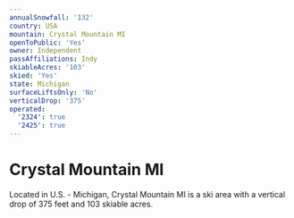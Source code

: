 ```yaml
---
annualSnowfall: '132'
country: USA
mountain: Crystal Mountain MI
openToPublic: 'Yes'
owner: Independent
passAffiliations: Indy
skiableAcres: '103'
skied: 'Yes'
state: Michigan
surfaceLiftsOnly: 'No'
verticalDrop: '375'
operated:
  '2324': true
  '2425': true
---
```



# Crystal Mountain MI

Located in U.S. - Michigan, Crystal Mountain MI is a ski area with a vertical drop of 375 feet and 103 skiable acres.
